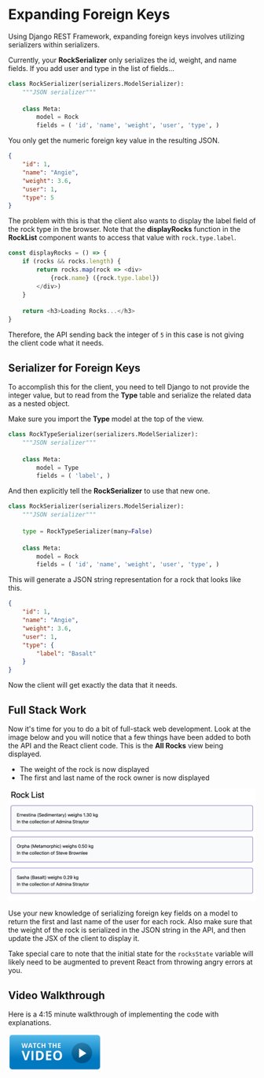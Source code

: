 # Expanding Foreign Keys

Using Django REST Framework, expanding foreign keys involves utilizing serializers within serializers.

Currently, your **RockSerializer** only serializes the id, weight, and name fields. If you add user and type in the list of fields...

```py
class RockSerializer(serializers.ModelSerializer):
    """JSON serializer"""

    class Meta:
        model = Rock
        fields = ( 'id', 'name', 'weight', 'user', 'type', )
```

You only get the numeric foreign key value in the resulting JSON.

```json
{
    "id": 1,
    "name": "Angie",
    "weight": 3.6,
    "user": 1,
    "type": 5
}
```

The problem with this is that the client also wants to display the label field of the rock type in the browser. Note that the **displayRocks** function in the **RockList** component wants to access that value with `rock.type.label`.

```js
const displayRocks = () => {
    if (rocks && rocks.length) {
        return rocks.map(rock => <div>
            {rock.name} ({rock.type.label})
        </div>)
    }

    return <h3>Loading Rocks...</h3>
}
```

Therefore, the API sending back the integer of `5` in this case is not giving the client code what it needs.

## Serializer for Foreign Keys

To accomplish this for the client, you need to tell Django to not provide the integer value, but to read from the **Type** table and serialize the related data as a nested object.

Make sure you import the **Type** model at the top of the view.

```py
class RockTypeSerializer(serializers.ModelSerializer):
    """JSON serializer"""

    class Meta:
        model = Type
        fields = ( 'label', )
```

And then explicitly tell the **RockSerializer** to use that new one.


```py
class RockSerializer(serializers.ModelSerializer):
    """JSON serializer"""

    type = RockTypeSerializer(many=False)

    class Meta:
        model = Rock
        fields = ( 'id', 'name', 'weight', 'user', 'type', )
```

This will generate a JSON string representation for a rock that looks like this.

```json
{
    "id": 1,
    "name": "Angie",
    "weight": 3.6,
    "user": 1,
    "type": {
        "label": "Basalt"
    }
}
```

Now the client will get exactly the data that it needs.

## Full Stack Work

Now it's time for you to do a bit of full-stack web development. Look at the image below and you will notice that a few things have been added to both the API and the React client code. This is the **All Rocks** view being displayed.

- The weight of the rock is now displayed
- The first and last name of the rock owner is now displayed

![rock list with weight and owner name displayed](./images/augmented-rock-list.png)

Use your new knowledge of serializing foreign key fields on a model to return the first and last name of the user for each rock. Also make sure that the weight of the rock is serialized in the JSON string in the API, and then update the JSX of the client to display it.

Take special care to note that the initial state for the `rocksState` variable will likely need to be augmented to prevent React from throwing angry errors at you.

## Video Walkthrough

Here is a 4:15 minute walkthrough of implementing the code with explanations.

[<img src="./images/video-play-icon.gif" height="75rem" />](https://watch.screencastify.com/v/gWiYg6hTGxgMorSvnU5D)
